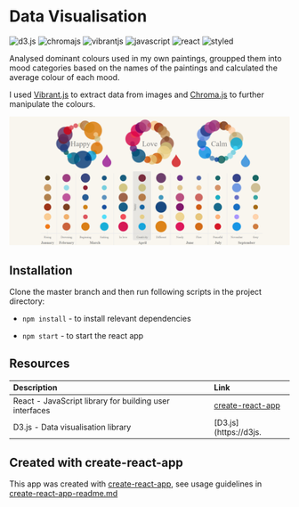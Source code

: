 # Data Visualisation 

![d3.js](https://img.shields.io/badge/-D3.js-F9A03C?style=flat-square&logo=d3.js&logoColor=black)
![chromajs](https://img.shields.io/badge/-Chroma.js-bd3fc4?style=flat-square&logoColor=white)
![vibrantjs](https://img.shields.io/badge/-Vibrant.js-F01F7A?style=flat-square&logoColor=white)
![javascript](https://img.shields.io/badge/-JavaScript-F7DF1E?style=flat-square&logo=javascript&logoColor=black)
![react](https://img.shields.io/badge/-React-45b8d8?style=flat-square&logo=react&logoColor=white)
![styled](https://img.shields.io/badge/-Styled_Components-db7092?style=flat-square&logo=styled-components&logoColor=white)

Analysed dominant colours used in my own paintings, groupped them into mood categories based on the names of the paintings and calculated the average colour of each mood.

I used [Vibrant.js](https://github.com/jariz/vibrant.js/) to extract data from images and [Chroma.js](https://gka.github.io/chroma.js/) to further manipulate the colours.

![Alt text](/public/preview.png)

## Installation

Clone the master branch and then run following scripts in the project directory:

* `npm install` - to install relevant dependencies

* `npm start` - to start the react app

## Resources

| Description | Link     |
| :------------- | :------------- |
| React - JavaScript library for building user interfaces            | [create-react-app](https://github.com/facebook/create-react-app)          |
| D3.js - Data visualisation library  | [D3.js](https://d3js.

## Created with create-react-app

This app was created with [create-react-app](https://github.com/facebook/create-react-app), see usage guidelines in [create-react-app-readme.md](create-react-app-readme.md)